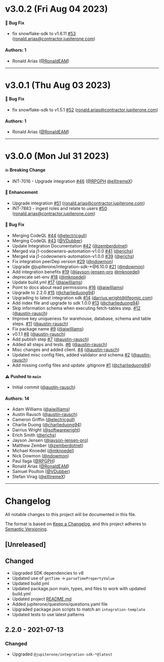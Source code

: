 # v3.0.2 (Fri Aug 04 2023)

#### 🐛 Bug Fix

- fix snowflake-sdk to v1.6.11 [#53](https://github.com/JupiterOne/graph-snowflake/pull/53) (ronald.arias@contractor.jupiterone.com)

#### Authors: 1

- Ronald Arias ([@RonaldEAM](https://github.com/RonaldEAM))

---

# v3.0.1 (Thu Aug 03 2023)

#### 🐛 Bug Fix

- fix snowflake-sdk to v1.5.1 [#52](https://github.com/JupiterOne/graph-snowflake/pull/52) (ronald.arias@contractor.jupiterone.com)

#### Authors: 1

- Ronald Arias ([@RonaldEAM](https://github.com/RonaldEAM))

---

# v3.0.0 (Mon Jul 31 2023)

#### 💥 Breaking Change

- INT-7016 - Upgrade integration [#46](https://github.com/JupiterOne/graph-snowflake/pull/46) ([@RPGPH](https://github.com/RPGPH) [@eXtremeX](https://github.com/eXtremeX))

#### 🚀 Enhancement

- Upgrade integration [#51](https://github.com/JupiterOne/graph-snowflake/pull/51) (ronald.arias@contractor.jupiterone.com)
- INT-7883 - ingest roles and relate to users [#50](https://github.com/JupiterOne/graph-snowflake/pull/50) (ronald.arias@contractor.jupiterone.com)

#### 🐛 Bug Fix

- Merging CodeQL [#44](https://github.com/JupiterOne/graph-snowflake/pull/44) ([@electricgull](https://github.com/electricgull))
- Merging CodeQL [#43](https://github.com/JupiterOne/graph-snowflake/pull/43) ([@VDubber](https://github.com/VDubber))
- Update Integration Documentation [#42](https://github.com/JupiterOne/graph-snowflake/pull/42) ([@zemberdotnet](https://github.com/zemberdotnet))
- Merged via j1-codeowners-automation-v1.0.0 [#41](https://github.com/JupiterOne/graph-snowflake/pull/41) ([@erichs](https://github.com/erichs))
- Merged via j1-codeowners-automation-v1.0.0 [#39](https://github.com/JupiterOne/graph-snowflake/pull/39) ([@erichs](https://github.com/erichs))
- Fix integration peerDep version [#29](https://github.com/JupiterOne/graph-snowflake/pull/29) ([@ndowmon](https://github.com/ndowmon))
- Upgrade @jupiterone/integration-sdk-*@6.10.0 [#21](https://github.com/JupiterOne/graph-snowflake/pull/21) ([@ndowmon](https://github.com/ndowmon))
- Add integration benefits [#19](https://github.com/JupiterOne/graph-snowflake/pull/19) ([@jayson-jensen-pro](https://github.com/jayson-jensen-pro) [@mknoedel](https://github.com/mknoedel))
- deprecate set-env [#18](https://github.com/JupiterOne/graph-snowflake/pull/18) ([@mknoedel](https://github.com/mknoedel))
- Update build.yml [#17](https://github.com/JupiterOne/graph-snowflake/pull/17) ([@aiwilliams](https://github.com/aiwilliams))
- Point to docs about read permissions [#16](https://github.com/JupiterOne/graph-snowflake/pull/16) ([@aiwilliams](https://github.com/aiwilliams))
- Upgrade to 2.2.0 [#15](https://github.com/JupiterOne/graph-snowflake/pull/15) ([@charlieduong94](https://github.com/charlieduong94))
- Upgrading to latest integration sdk [#14](https://github.com/JupiterOne/graph-snowflake/pull/14) (darrius.wright@lifeomic.com)
- Add index file and upgrade to sdk 1.0.0 [#13](https://github.com/JupiterOne/graph-snowflake/pull/13) ([@charlieduong94](https://github.com/charlieduong94))
- Skip information schema when executing fetch-tables step. [#12](https://github.com/JupiterOne/graph-snowflake/pull/12) ([@austin-rausch](https://github.com/austin-rausch))
- Improve key uniqueness for warehouse, database, schema and table steps. [#11](https://github.com/JupiterOne/graph-snowflake/pull/11) ([@austin-rausch](https://github.com/austin-rausch))
- Fix package name [#9](https://github.com/JupiterOne/graph-snowflake/pull/9) ([@aiwilliams](https://github.com/aiwilliams))
- v0.1.1 [#8](https://github.com/JupiterOne/graph-snowflake/pull/8) ([@austin-rausch](https://github.com/austin-rausch))
- Add publish step [#7](https://github.com/JupiterOne/graph-snowflake/pull/7) ([@austin-rausch](https://github.com/austin-rausch))
- Added all steps and tests. [#6](https://github.com/JupiterOne/graph-snowflake/pull/6) ([@austin-rausch](https://github.com/austin-rausch))
- Misc changes and added client. [#4](https://github.com/JupiterOne/graph-snowflake/pull/4) ([@austin-rausch](https://github.com/austin-rausch))
- Updated misc config files, added validator and schema [#2](https://github.com/JupiterOne/graph-snowflake/pull/2) ([@austin-rausch](https://github.com/austin-rausch))
- Add missing config files and update .gitignore [#1](https://github.com/JupiterOne/graph-snowflake/pull/1) ([@charlieduong94](https://github.com/charlieduong94))

#### ⚠️ Pushed to `main`

- Initial commit ([@austin-rausch](https://github.com/austin-rausch))

#### Authors: 14

- Adam Williams ([@aiwilliams](https://github.com/aiwilliams))
- Austin Rausch ([@austin-rausch](https://github.com/austin-rausch))
- Cameron Griffin ([@electricgull](https://github.com/electricgull))
- Charlie Duong ([@charlieduong94](https://github.com/charlieduong94))
- Darrius Wright ([@softwarewright](https://github.com/softwarewright))
- Erich Smith ([@erichs](https://github.com/erichs))
- Jayson Jensen ([@jayson-jensen-pro](https://github.com/jayson-jensen-pro))
- Matthew Zember ([@zemberdotnet](https://github.com/zemberdotnet))
- Michael Knoedel ([@mknoedel](https://github.com/mknoedel))
- Nick Dowmon ([@ndowmon](https://github.com/ndowmon))
- Paul Ilaga ([@RPGPH](https://github.com/RPGPH))
- Ronald Arias ([@RonaldEAM](https://github.com/RonaldEAM))
- Samuel Poulton ([@VDubber](https://github.com/VDubber))
- Stefan Virag ([@eXtremeX](https://github.com/eXtremeX))

---

# Changelog

All notable changes to this project will be documented in this file.

The format is based on [Keep a Changelog](https://keepachangelog.com/en/1.0.0/),
and this project adheres to
[Semantic Versioning](https://semver.org/spec/v2.0.0.html).

## [Unreleased]

## Changed

- Upgraded SDK dependencies to v8
- Updated use of `getTime` → `parseTimePropertyValue`
- Updated build.yml
- Updated package.json main, types, and files to work with updated build.yml
- Updated project [README.md](http://README.md '‌')
- Added jupiterone/questions/questions.yaml file
- Upgraded package.json scripts to match an `integration-template`
- Updated tests to use latest patterns

## 2.2.0 - 2021-07-13

### Changed

- Upgraded `@jupiterone/integration-sdk-*@latest`
